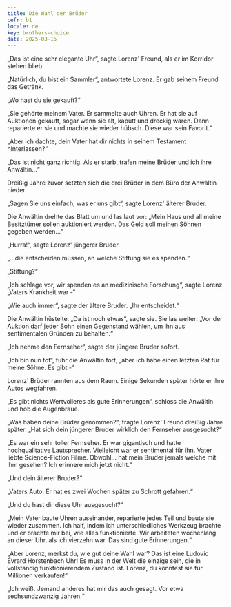 ```yaml
---
title: Die Wahl der Brüder
cefr: b1
locale: de
key: brothers-choice
date: 2025-03-15
---
```


„Das ist eine sehr elegante Uhr“, sagte Lorenz' Freund, als er im Korridor stehen blieb.

„Natürlich, du bist ein Sammler“, antwortete Lorenz. Er gab seinem Freund das Getränk.

„Wo hast du sie gekauft?“

„Sie gehörte meinem Vater. Er sammelte auch Uhren. Er hat sie auf Auktionen gekauft, sogar wenn sie alt, kaputt und dreckig waren. Dann reparierte er sie und machte sie wieder hübsch. Diese war sein Favorit.“

„Aber ich dachte, dein Vater hat dir nichts in seinem Testament hinterlassen?“

„Das ist nicht ganz richtig. Als er starb, trafen meine Brüder und ich ihre Anwältin...“

Dreißig Jahre zuvor setzten sich die drei Brüder in dem Büro der Anwältin nieder.

„Sagen Sie uns einfach, was er uns gibt“, sagte Lorenz' älterer Bruder.

Die Anwältin drehte das Blatt um und las laut vor: „Mein Haus und all meine Besitztümer sollen auktioniert werden. Das Geld soll meinen Söhnen gegeben werden...“

„Hurra!“, sagte Lorenz' jüngerer Bruder.

„...die entscheiden müssen, an welche Stiftung sie es spenden.“

„Stiftung?“

„Ich schlage vor, wir spenden es an medizinische Forschung“, sagte Lorenz. „Vaters Krankheit war -“

„Wie auch immer“, sagte der ältere Bruder. „Ihr entscheidet.“

Die Anwältin hüstelte. „Da ist noch etwas“, sagte sie. Sie las weiter: „Vor der Auktion darf jeder Sohn einen Gegenstand wählen, um ihn aus sentimentalen Gründen zu behalten.“

„Ich nehme den Fernseher“, sagte der jüngere Bruder sofort.

„Ich bin nun tot“, fuhr die Anwältin fort, „aber ich habe einen letzten Rat für meine Söhne. Es gibt -“

Lorenz' Brüder rannten aus dem Raum. Einige Sekunden später hörte er ihre Autos wegfahren.

„Es gibt nichts Wertvolleres als gute Erinnerungen“, schloss die Anwältin und hob die Augenbraue.

„Was haben deine Brüder genommen?“, fragte Lorenz' Freund dreißig Jahre später. „Hat sich dein jüngerer Bruder wirklich den Fernseher ausgesucht?“

„Es war ein sehr toller Fernseher. Er war gigantisch und hatte hochqualitative Lautsprecher. Vielleicht war er sentimental für ihn. Vater liebte Science-Fiction Filme. Obwohl... hat mein Bruder jemals welche mit ihm gesehen? Ich erinnere mich jetzt nicht.“

„Und dein älterer Bruder?“

„Vaters Auto. Er hat es zwei Wochen später zu Schrott gefahren.“

„Und du hast dir diese Uhr ausgesucht?“

„Mein Vater baute Uhren auseinander, reparierte jedes Teil und baute sie wieder zusammen. Ich half, indem ich unterschiedliches Werkzeug brachte und er brachte mir bei, wie alles funktionierte. Wir arbeiteten wochenlang an dieser Uhr, als ich vierzehn war. Das sind gute Erinnerungen.“

„Aber Lorenz, merkst du, wie gut deine Wahl war? Das ist eine Ludovic Évrard Horstenbach Uhr! Es muss in der Welt die einzige sein, die in vollständig funktionierendem Zustand ist. Lorenz, du könntest sie für Millionen verkaufen!“

„Ich weiß. Jemand anderes hat mir das auch gesagt. Vor etwa sechsundzwanzig Jahren.“